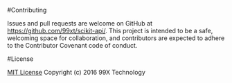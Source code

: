 #Contributing

Issues and pull requests are welcome on GitHub at https://github.com/99xt/scikit-api/. This project is intended to be a safe, welcoming space for collaboration, and contributors are expected to adhere to the Contributor Covenant code of conduct.

#License

[MIT License](https://github.com/99xt/scikit-api/blob/master/LICENSE)
Copyright (c) 2016 99X Technology
